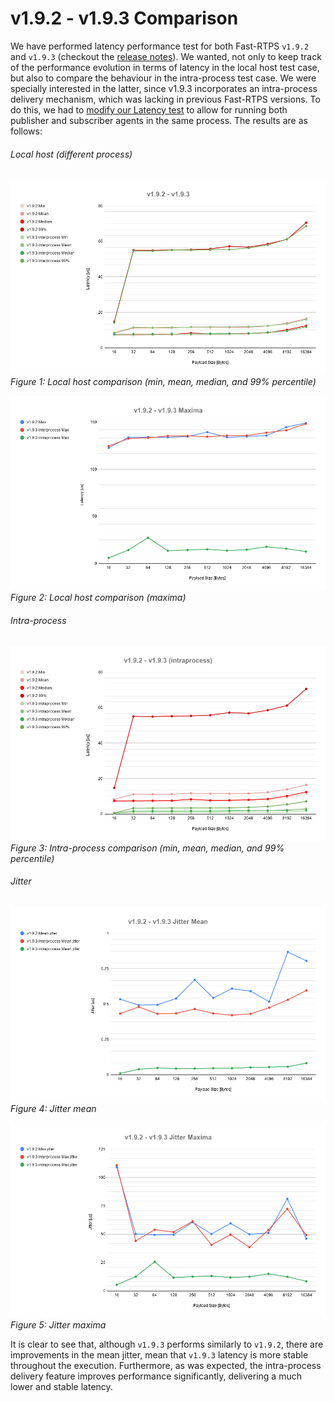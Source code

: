 # v1.9.2 - v1.9.3 Comparison
We have performed latency performance test for both Fast-RTPS `v1.9.2` and `v1.9.3` (checkout the [release notes](https://eprosima-fast-rtps.readthedocs.io/en/latest/notes.html)). We wanted, not only to keep track of the performance evolution in terms of latency in the local host test case, but also to compare the behaviour in the intra-process test case. We were specially interested in the latter, since v1.9.3 incorporates an intra-process delivery mechanism, which was lacking in previous Fast-RTPS versions. To do this, we had to [modify our Latency test](https://github.com/eProsima/Fast-RTPS/pull/863) to allow for running both publisher and subscriber agents in the same process. The results are as follows:

###### Local host (different process)
![localhost comp](v192-v193.png)
*Figure 1: Local host comparison (min, mean, median, and 99% percentile)*

![localhost comp max](v192-v193_maxima.png)
*Figure 2: Local host comparison (maxima)*

###### Intra-process
![intraprocess comp](v192-v193_intraprocess.png)
*Figure 3: Intra-process comparison (min, mean, median, and 99% percentile)*

###### Jitter
![jitter comp](v192-v193_jitter_mean.png)
*Figure 4: Jitter mean*

![jitter comp max](v192-v193_jitter_maxima.png)
*Figure 5: Jitter maxima*

It is clear to see that, although `v1.9.3` performs similarly to `v1.9.2`, there are improvements in the mean jitter, mean that `v1.9.3` latency is more stable throughout the execution. Furthermore, as was expected, the intra-process delivery feature improves performance significantly, delivering a much lower and stable latency.